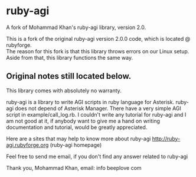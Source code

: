 ruby-agi
========

A fork of Mohammad Khan's ruby-agi library, version 2.0.

This is a fork of the original ruby-agi version 2.0.0 code, which is located @ rubyforge.  
The reason for this fork is that this library throws errors on our Linux setup.  Aside from that, this library functions the same way.

Original notes still located below. 
-------------------------------------------------------------------------------------------

This library comes with absolutely no warranty.

ruby-agi is a library to write AGI scripts in ruby language for Asterisk. ruby-agi does not depend of Asterisk Manager.
There have a very simple AGI script in example/call_log.rb.
I couldn't write any tutorial for ruby-agi and I am not good at it, if anybody want to give me a hand on writing documentation and tutorial, would be greatly appreciated.

Here are a sites that may help to know more about ruby-agi
http://ruby-agi.rubyforge.org           (ruby-agi homepage)

Feel free to send me email, if you don't find any answer related to ruby-agi

Thank you,
Mohammad Khan,
email: info <AT> beeplove <DOT> com
